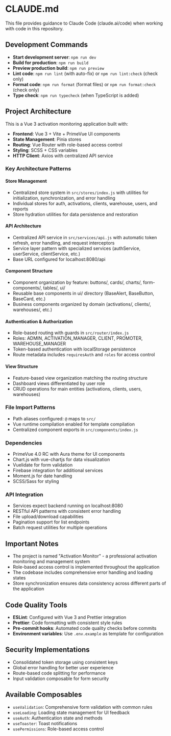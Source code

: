 # CLAUDE.md

This file provides guidance to Claude Code (claude.ai/code) when working with code in this repository.

## Development Commands

- **Start development server**: `npm run dev`
- **Build for production**: `npm run build`
- **Preview production build**: `npm run preview`
- **Lint code**: `npm run lint` (with auto-fix) or `npm run lint:check` (check only)
- **Format code**: `npm run format` (format files) or `npm run format:check` (check only)
- **Type check**: `npm run typecheck` (when TypeScript is added)

## Project Architecture

This is a Vue 3 activation monitoring application built with:
- **Frontend**: Vue 3 + Vite + PrimeVue UI components
- **State Management**: Pinia stores
- **Routing**: Vue Router with role-based access control
- **Styling**: SCSS + CSS variables
- **HTTP Client**: Axios with centralized API service

### Key Architecture Patterns

#### Store Management
- Centralized store system in `src/stores/index.js` with utilities for initialization, synchronization, and error handling
- Individual stores for auth, activations, clients, warehouse, users, and reports
- Store hydration utilities for data persistence and restoration

#### API Architecture
- Centralized API service in `src/services/api.js` with automatic token refresh, error handling, and request interceptors
- Service layer pattern with specialized services (authService, userService, clientService, etc.)
- Base URL configured for localhost:8080/api

#### Component Structure
- Component organization by feature: buttons/, cards/, charts/, form-components/, tables/, ui/
- Reusable base components in ui/ directory (BaseAlert, BaseButton, BaseCard, etc.)
- Business components organized by domain (activations/, clients/, warehouses/, etc.)

#### Authentication & Authorization
- Role-based routing with guards in `src/router/index.js`
- Roles: ADMIN, ACTIVATION_MANAGER, CLIENT, PROMOTER, WAREHOUSE_MANAGER
- Token-based authentication with localStorage persistence
- Route metadata includes `requiresAuth` and `roles` for access control

#### View Structure
- Feature-based view organization matching the routing structure
- Dashboard views differentiated by user role
- CRUD operations for main entities (activations, clients, users, warehouses)

### File Import Patterns
- Path aliases configured: `@` maps to `src/`
- Vue runtime compilation enabled for template compilation
- Centralized component exports in `src/components/index.js`

### Dependencies
- PrimeVue 4.0 RC with Aura theme for UI components
- Chart.js with vue-chartjs for data visualization
- Vuelidate for form validation
- Firebase integration for additional services
- Moment.js for date handling
- SCSS/Sass for styling

### API Integration
- Services expect backend running on localhost:8080
- RESTful API patterns with consistent error handling
- File upload/download capabilities
- Pagination support for list endpoints
- Batch request utilities for multiple operations

## Important Notes

- The project is named "Activation Monitor" - a professional activation monitoring and management system
- Role-based access control is implemented throughout the application
- The codebase includes comprehensive error handling and loading states
- Store synchronization ensures data consistency across different parts of the application

## Code Quality Tools

- **ESLint**: Configured with Vue 3 and Prettier integration
- **Prettier**: Code formatting with consistent style rules
- **Pre-commit hooks**: Automated code quality checks before commits
- **Environment variables**: Use `.env.example` as template for configuration

## Security Implementations

- Consolidated token storage using consistent keys
- Global error handling for better user experience
- Route-based code splitting for performance
- Input validation composable for form security

## Available Composables

- `useValidation`: Comprehensive form validation with common rules
- `useLoading`: Loading state management for UI feedback
- `useAuth`: Authentication state and methods
- `useToaster`: Toast notifications
- `usePermissions`: Role-based access control